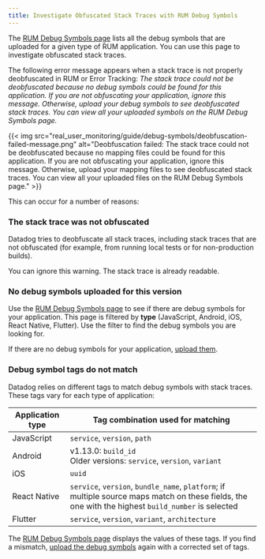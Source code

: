 ```yaml
---
title: Investigate Obfuscated Stack Traces with RUM Debug Symbols
---
```


The [RUM Debug Symbols page][1] lists all the debug symbols that are uploaded for a given type of RUM application. You can use this page to investigate obfuscated stack traces.

The following error message appears when a stack trace is not properly deobfuscated in RUM or Error Tracking: _The stack trace could not be deobfuscated because no debug symbols could be found for this application. If you are not obfuscating your application, ignore this message. Otherwise, upload your debug symbols to see deobfuscated stack traces. You can view all your uploaded symbols on the RUM Debug Symbols page._

{{< img src="real_user_monitoring/guide/debug-symbols/deobfuscation-failed-message.png" alt="Deobfuscation failed: The stack trace could not be deobfuscated because no mapping files could be found for this application. If you are not obfuscating your application, ignore this message. Otherwise, upload your mapping files to see deobfuscated stack traces. You can view all your uploaded files on the RUM Debug Symbols page." >}}

This can occur for a number of reasons:

### The stack trace was not obfuscated

Datadog tries to deobfuscate all stack traces, including stack traces that are not obfuscated (for example, from running local tests or for non-production builds).

You can ignore this warning. The stack trace is already readable.

### No debug symbols uploaded for this version

Use the [RUM Debug Symbols page][1] to see if there are debug symbols for your application. This page is filtered by **type** (JavaScript, Android, iOS, React Native, Flutter). Use the filter to find the debug symbols you are looking for.

If there are no debug symbols for your application, [upload them][2].

### Debug symbol tags do not match

Datadog relies on different tags to match debug symbols with stack traces. These tags vary for each type of application:

| Application type | Tag combination used for matching |
| ---- | ---- |
| JavaScript | `service`, `version`, `path`|
| Android | v1.13.0: `build_id`<br/> Older versions: `service`, `version`, `variant`|
| iOS | `uuid` |
| React Native | `service`, `version`, `bundle_name`, `platform`; if multiple source maps match on these fields, the one with the highest `build_number` is selected |
| Flutter | `service`, `version`, `variant`, `architecture` |

The [RUM Debug Symbols page][1] displays the values of these tags. If you find a mismatch, [upload the debug symbols][2] again with a corrected set of tags.



[1]: https://app.datadoghq.com/source-code/setup/rum
[2]: /real_user_monitoring/error_tracking/mobile/android/?tab=us#upload-your-mapping-file